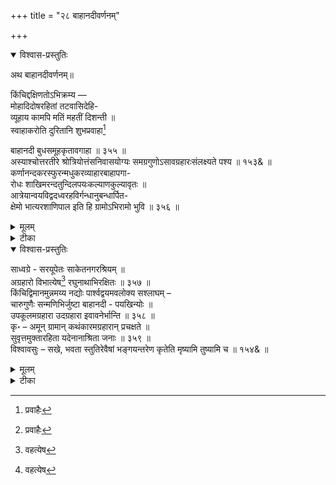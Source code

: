 +++
title = "२८ बाहानदीवर्णनम्"

+++

<details open><summary>विश्वास-प्रस्तुतिः</summary>

अथ बाहानदीवर्णनम्॥

किंचिद्दक्षिणतोऽभिक्रम्य —   
मोहादिदोषरहितां तटवासिदेहि-   
व्यूहाय कामपि मतिं महतीं दिशन्ती ॥   
स्वाहाकरोति दुरितानि शुभप्रवाहा[^457]

बाहानदी बुधसमूहकृतावगाहा ॥ ३५५ ॥   
अस्याश्चोत्तरतीरे श्रोत्रियोत्तंसनिवासयोग्यः समग्रगुणोऽसावग्रहारःसंलक्ष्यते पश्य ॥ १५३& ॥   
कर्णानन्दकरस्फुरन्मधुकरव्याहारबाहापगा-   
रोधः शाखिमरन्दतुन्दिलपयःकल्याणकुल्यावृतः ॥   
आत्रेयान्वयविद्वदध्वरहविर्गन्धानुबन्धार्पित-   
क्षेमो भात्यरशाणिपाल इति हि ग्रामोऽभिरामो भुवि ॥ ३५६ ॥

[^457]:
     प्रवाहैः
</details>

<details><summary>मूलम्</summary>

अथ बाहानदीवर्णनम्॥

किंचिद्दक्षिणतोऽभिक्रम्य —   
मोहादिदोषरहितां तटवासिदेहि-   
व्यूहाय कामपि मतिं महतीं दिशन्ती ॥   
स्वाहाकरोति दुरितानि शुभप्रवाहा[^457]

बाहानदी बुधसमूहकृतावगाहा ॥ ३५५ ॥   
अस्याश्चोत्तरतीरे श्रोत्रियोत्तंसनिवासयोग्यः समग्रगुणोऽसावग्रहारःसंलक्ष्यते पश्य ॥ १५३& ॥   
कर्णानन्दकरस्फुरन्मधुकरव्याहारबाहापगा-   
रोधः शाखिमरन्दतुन्दिलपयःकल्याणकुल्यावृतः ॥   
आत्रेयान्वयविद्वदध्वरहविर्गन्धानुबन्धार्पित-   
क्षेमो भात्यरशाणिपाल इति हि ग्रामोऽभिरामो भुवि ॥ ३५६ ॥

[^457]:
     प्रवाहैः
</details>

<details><summary>टीका</summary>

अथ बाहानदीं वर्णयति — मोहेति । तटयोस्तीरयोर्वासिनां वसतिं कुर्वतां देहिनां प्राणिनां व्यूहाय समूहाय, मोहादिदोषरहितां, आदिशब्देन लोभादीनां ग्रहणम् । कामप्यनिर्वाच्यां महतीं स्वर्गापवर्गादिमहाफलप्रदामित्यर्थः । मतिं ज्ञानं दिशन्ती ददती । बुधसमूहकृतावगाहा पण्डितजनवृन्दकृतस्नाना बाहानदी शुभप्रवाहा मङ्गलकरप्रवाहा, दुरितानि पापानि स्वाहाकरोति विनाशयतीत्यर्थः ॥ ३५५ ॥

अस्या इति । अस्याः बाहानद्याः उत्तरे तीरे श्रोत्रियोत्तंसानां अग्निहोत्रश्रेष्ठानां निवासयोग्यः समग्राः संपूर्णा गुणाः कुशसमित्समृद्ध्यादयो यस्मिन् असौ अग्रहारः ब्राह्मणस्वामिको ग्रामः । अस्तीति शेषः ॥ १५३& ॥

कर्णेति । कर्णानन्दकराः श्रोत्रयोरानन्दजनकाः स्फुरन्तश्च मधुकराणां व्याहाराः उक्तयो गुञ्जारवरूपा इत्यर्थः । येषु तेषां बाहापगायाः रोधसि तटे ये शाखिनो वृक्षास्तेषां संबन्धिभिः मरन्दैस्तुन्दिलस्य परिपूर्णस्य पयसः जलस्य कल्याणाभिः कुल्याभिः कृत्रिमसरिद्भिः 'कालवा' इति महाराष्ट्रभाषाप्रसिद्धैरित्यर्थः । वृतः वेष्टितः । अत्रेर्मुनेरयं आत्रेयः स चासौ अन्वयः वंशः येषां तेषां विदुषां अध्वरेषु यज्ञेषु हविषां पुरोडाश-वपादीनां गन्धस्य अनुबन्धेन संबन्धेन अर्पितं दत्तं क्षेमं कुशलं यस्य सः । अभिरामः मनोहरः भुवि 'अरशाणिपाल' इति तन्नामकः ग्रामः भाति प्रकाशते । हि प्रसिद्धौ । अयं कवेरग्रहारः केनचिद्राज्ञा विद्याचरणादिसंतुष्टेन समर्पित इति बोध्यम् ॥ ३५६ ॥
</details>

<details open><summary>विश्वास-प्रस्तुतिः</summary>

साध्वग्रे - सरयूपेतः साकेतनगरश्रियम् ॥   
अग्रहारो विभात्येष[^458] रघुनाथाभिरक्षितः ॥ ३५७ ॥   
किंचिद्विमानमुन्नमय्य नद्योः पार्श्वद्वयमवलोक्य सश्लाघम् –   
चारुगुणैः सन्मणिभिर्जुष्टा बाहानदी - पयखिन्योः ॥   
उपकूलमग्रहारा उदग्रहारा इवावनेर्भान्ति ॥ ३५८ ॥   
कृ॰ – अमून् ग्रामान् कथंकारमग्रहारान् प्रचक्षते ॥   
सुवृत्तमुक्तारहिता यदेनानाश्रिता जनाः ॥ ३५९ ॥   
विश्वावसुः – सखे, भवता स्तुतिरेवैषां भङ्गयन्तरेण कृतेति मृष्यामि तुष्यामि च ॥ १५४& ॥

[^458]:
     वहत्येष
</details>

<details><summary>मूलम्</summary>

साध्वग्रे - सरयूपेतः साकेतनगरश्रियम् ॥   
अग्रहारो विभात्येष[^458] रघुनाथाभिरक्षितः ॥ ३५७ ॥   
किंचिद्विमानमुन्नमय्य नद्योः पार्श्वद्वयमवलोक्य सश्लाघम् –   
चारुगुणैः सन्मणिभिर्जुष्टा बाहानदी - पयखिन्योः ॥   
उपकूलमग्रहारा उदग्रहारा इवावनेर्भान्ति ॥ ३५८ ॥   
कृ॰ – अमून् ग्रामान् कथंकारमग्रहारान् प्रचक्षते ॥   
सुवृत्तमुक्तारहिता यदेनानाश्रिता जनाः ॥ ३५९ ॥   
विश्वावसुः – सखे, भवता स्तुतिरेवैषां भङ्गयन्तरेण कृतेति मृष्यामि तुष्यामि च ॥ १५४& ॥

[^458]:
     वहत्येष
</details>

<details><summary>टीका</summary>

साध्विति । साधुषु मध्ये अग्रेसराणां श्रेष्ठानां आत्रेयगोत्राणां यूपैः यज्ञपशुब- न्धनस्तम्भैः इतः प्राप्तः, पक्षे साधु अग्रे सरय्वा नाम नद्या उपेतः, रघुनाथेन श्रीरघु- नाथदीक्षितेन कवेः पित्रा, श्रीरामेण च अभिरक्षितः एष अग्रहार : साकेतस्य अयोध्यायाः श्रियं शोभां वहति धारयति ॥ ३५७ ॥

किंचिदिति । उन्नमय्य ऊर्ध्वं नीत्वा, नद्योः बाहा - क्षीरनद्योः -

चार्विति । चारवः गुणाः दया दाक्षिण्यादयः सूत्राणि च येषां तैः सतां साधूनां मणिभिः श्रेष्ठैः, पक्षे सद्भिरुत्तमैः मणिभी रत्नैश्च जुष्टाः युक्ताः बाहानदी - पयस्विन्योः बाहानदी - क्षीरनद्योः कूलानां तीराणां समीपे इत्युपकूलं, सामीप्येऽव्ययीभावः ।कूलं रोधश्च तीरं च " इत्यमरः । अग्रहाराः, अवनेर्भूमेः उदग्राः उन्नताः हारा इव “ उच्च- प्रांशून्नतोदग्रोच्छ्रितास्तुङ्गेऽथ वामने ।” इत्यमरः । भान्ति प्रकाशन्ते ॥ ३५८ ॥

अमूनिति । अमून् नदीद्वयतीरस्थान् ग्रामान् कथंकारं कथमित्यर्थः । अग्रहारान् प्रचक्षते वदन्ति ? बुधा इति शेषः । यद्यस्मादेनान् ग्रामान् आश्रिता जनाः, सुवृत्ताभिः सुन्दरवर्तुलाकृतिभिः मुक्ताभिमौक्तिकैः रहिताः, सुवृत्तैः साध्वाचारैः मुक्तैर्विगतसंसारबन्धनैश्च जनैः अरहिताः संगताश्च, “वृत्तोऽधीतेऽप्यतीतेऽपि वर्तुलेsपि मृते वृते । वृत्तेऽन्यलिङ्गे वा क्लीबे छन्दश्चारित्रवृत्तिषु" इति मेदिनी । सन्तीति शेषः ॥ ३५९ ॥

सख इति । भवता भङ्ग्यन्तरेण अन्यया रीत्या व्याजस्तुतिप्रकारेणेति यावत् ।

एषां जनानां स्तुतिः प्रशंसैव कृता, इति हेतोः मृष्यामि सहे, तुष्यामि संतुष्टश्च भवामि । ॥ १५४& ॥
</details>



